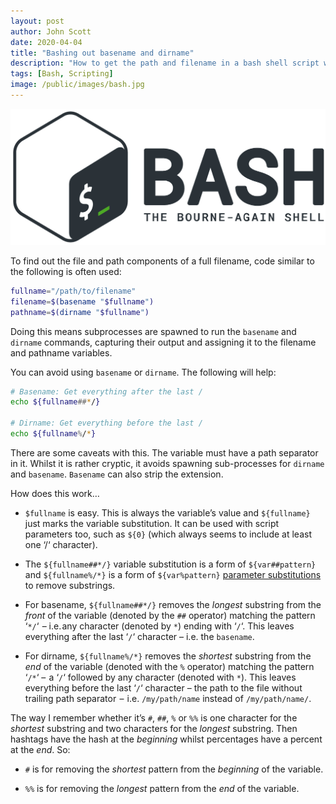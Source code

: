 ```yaml
---
layout: post
author: John Scott
date: 2020-04-04
title: "Bashing out basename and dirname"
description: "How to get the path and filename in a bash shell script without using basename and dirname."
tags: [Bash, Scripting]
image: /public/images/bash.jpg
---
```

![Bash: The Bourne-Again Shell](/public/images/bash.jpg)

To find out the file and path components of a full filename, code similar to the following is often used:
```sh
fullname="/path/to/filename"
filename=$(basename "$fullname")
pathname=$(dirname "$fullname")
```
Doing this means subprocesses are spawned to run the ``basename`` and ``dirname`` commands, capturing their output and assigning it to the filename and pathname variables.

You can avoid using ``basename`` or ``dirname``. The following will help:

```sh
# Basename: Get everything after the last /
echo ${fullname##*/}

# Dirname: Get everything before the last /
echo ${fullname%/*}
```
There are some caveats with this. The variable must have a path separator in it. Whilst it is rather cryptic, it avoids spawning sub-processes for ``dirname`` and ``basename``. ``Basename`` can also strip the extension.

How does this work…

* ``$fullname`` is easy. This is always the variable’s value and ``${fullname}`` just marks the variable substitution. It can be used with script parameters too, such as ``${0}`` (which always seems to include at least one ‘/‘ character).

* The ``${fullname##*/}`` variable substitution is a form of ``${var##pattern}`` and ``${fullname%/*}`` is a form of ``${var%pattern}`` [parameter substitutions](https://www.tldp.org/LDP/abs/html/parameter-substitution.html) to remove substrings.

* For basename, ``${fullname##*/}`` removes the *longest* substring from the *front* of the variable (denoted by the ``##`` operator) matching the pattern ‘``*/``‘  – i.e. any character (denoted by ``*``) ending with ‘``/``‘. This leaves everything after the last ‘``/``‘ character – i.e. the ``basename``.

* For dirname, ``${fullname%/*}`` removes the *shortest* substring from the *end* of the variable (denoted with the ``%`` operator) matching the pattern ‘``/*``‘ –  a ‘``/``‘ followed by any character (denoted with ``*``). This leaves everything before the last ‘``/``‘ character – the path to the file without trailing path separator  –  i.e. ``/my/path/name`` instead of ``/my/path/name/``.

The way I remember whether it’s ``#``, ``##``, ``%`` or ``%%`` is one character for the *shortest* substring and two characters for the *longest* substring. Then hashtags have the hash at the *beginning* whilst percentages have a percent at the *end*. So:

* ``#`` is for removing the *shortest* pattern from the *beginning* of the variable.

* ``%%`` is for removing the *longest* pattern from the *end* of the variable.
